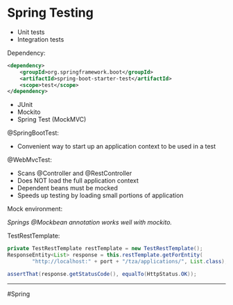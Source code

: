 # Spring Testing
- Unit tests
- Integration tests

Dependency:
```xml
<dependency>
    <groupId>org.springframework.boot</groupId>
    <artifactId>spring-boot-starter-test</artifactId>
    <scope>test</scope>
</dependency>
```

- JUnit
- Mockito
- Spring Test (MockMVC)

@SpringBootTest:
- Convenient way to start up an application context to be used in a test

@WebMvcTest:
- Scans @Controller and @RestController
- Does NOT load the full application context
- Dependent beans must be mocked
- Speeds up testing by loading small portions of application

Mock environment:

*Springs @Mockbean annotation works well with mockito.*

TestRestTemplate:

```java
private TestRestTemplate restTemplate = new TestRestTemplate();
ResponseEntity<List> response = this.restTemplate.getForEntity(
        "http://localhost:" + port + "/tza/applications/", List.class);

assertThat(response.getStatusCode(), equalTo(HttpStatus.OK));
```


---
#Spring 